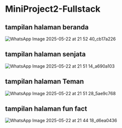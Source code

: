 # MiniProject2-Fullstack

## tampilan halaman beranda
![WhatsApp Image 2025-05-22 at 21 52 40_cb17a226](https://github.com/user-attachments/assets/6382c375-e97a-4928-a4ae-88db3998ec3b)

## tampilan halaman senjata
![WhatsApp Image 2025-05-22 at 21 51 14_a690a103](https://github.com/user-attachments/assets/20de6508-ca26-466c-aee4-0970b9f0f438)

## tampilan halaman Teman
![WhatsApp Image 2025-05-22 at 21 51 28_5ae9c768](https://github.com/user-attachments/assets/b2d70eca-6fef-4ad7-b508-e5b1ab87afab)

## tampilan halaman fun fact
![WhatsApp Image 2025-05-22 at 21 44 18_d6ea0436](https://github.com/user-attachments/assets/ab97c886-c510-4b18-a253-23759c69cd83)

